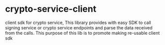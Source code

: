 # crypto-service-client
client sdk for crypto service,
This library provides with easy SDK to call signing service or crypto service endpoints 
and parse the data received from the calls.
This purpose of this lib is to promote making re-usable client sdk
